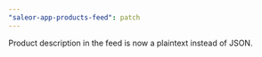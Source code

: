 ```yaml
---
"saleor-app-products-feed": patch
---
```


Product description in the feed is now a plaintext instead of JSON.
